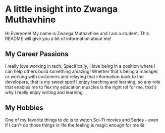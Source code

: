 # A little insight into Zwanga Muthavhine
Hi Everyone! My name is Zwanga Muthavhine and I am a student. This README will give you a bit of information about me!

## My Career Passions
I really love working in tech. Specifically, I love being in a position where I can help others build something amazing! Whether that's being a manager, or working with customers and relaying that information back to the developers, that is my sweet spot! I enjoy teaching and learning, so any role that enables me to flex my education muscles is the right rol for me, that's why I really enjoy writing and learning.

## My Hobbies
One of my favorite things to do is to watch Sci-Fi movies and Series - even if I can't do those things in life the feeling is magic enough for me 😄 
